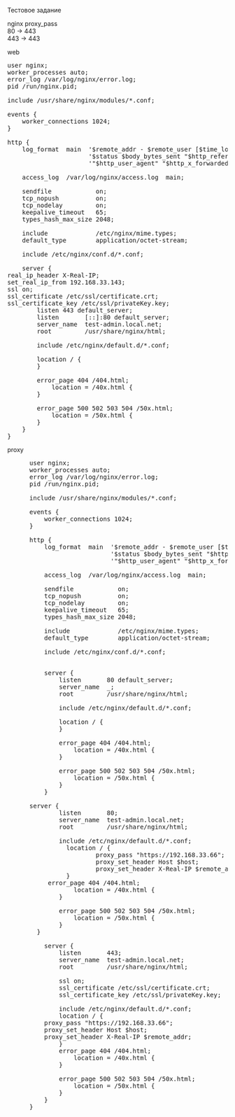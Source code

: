 Тестовое задание 

nginx proxy_pass <br>
80 -> 443<br>
443 -> 443<br>

web
<pre>
user nginx;
worker_processes auto;
error_log /var/log/nginx/error.log;
pid /run/nginx.pid;

include /usr/share/nginx/modules/*.conf;

events {
    worker_connections 1024;
}

http {
    log_format  main  '$remote_addr - $remote_user [$time_local] "$request" '
                      '$status $body_bytes_sent "$http_referer" '
                      '"$http_user_agent" "$http_x_forwarded_for"';

    access_log  /var/log/nginx/access.log  main;

    sendfile            on;
    tcp_nopush          on;
    tcp_nodelay         on;
    keepalive_timeout   65;
    types_hash_max_size 2048;

    include             /etc/nginx/mime.types;
    default_type        application/octet-stream;

    include /etc/nginx/conf.d/*.conf;

    server {
real_ip_header X-Real-IP;
set_real_ip_from 192.168.33.143;
ssl on;
ssl_certificate /etc/ssl/certificate.crt;
ssl_certificate_key /etc/ssl/privateKey.key;
        listen 443 default_server;
        listen       [::]:80 default_server;
        server_name  test-admin.local.net;
        root         /usr/share/nginx/html;

        include /etc/nginx/default.d/*.conf;

        location / {
        }

        error_page 404 /404.html;
            location = /40x.html {
        }

        error_page 500 502 503 504 /50x.html;
            location = /50x.html {
        }
    }
}
</pre>

proxy
<pre>
      user nginx;
      worker_processes auto;
      error_log /var/log/nginx/error.log;
      pid /run/nginx.pid;
      
      include /usr/share/nginx/modules/*.conf;
      
      events {
          worker_connections 1024;
      }
      
      http {
          log_format  main  '$remote_addr - $remote_user [$time_local] "$request" '
                            '$status $body_bytes_sent "$http_referer" '
                            '"$http_user_agent" "$http_x_forwarded_for"';
      
          access_log  /var/log/nginx/access.log  main;
      
          sendfile            on;
          tcp_nopush          on;
          tcp_nodelay         on;
          keepalive_timeout   65;
          types_hash_max_size 2048;
      
          include             /etc/nginx/mime.types;
          default_type        application/octet-stream;
      
          include /etc/nginx/conf.d/*.conf;
      
      
          server {
              listen       80 default_server;
              server_name  _;
              root         /usr/share/nginx/html;
      
              include /etc/nginx/default.d/*.conf;
      
              location / {
              }
      
              error_page 404 /404.html;
                  location = /40x.html {
              }
      
              error_page 500 502 503 504 /50x.html;
                  location = /50x.html {
              }
          }
       
      server {
              listen       80;
              server_name  test-admin.local.net;
              root         /usr/share/nginx/html;
      
              include /etc/nginx/default.d/*.conf;
                location / {
                        proxy_pass "https://192.168.33.66";
                        proxy_set_header Host $host;
                        proxy_set_header X-Real-IP $remote_addr;
                }
           error_page 404 /404.html;
                  location = /40x.html {
              }
      
              error_page 500 502 503 504 /50x.html;
                  location = /50x.html {
              }
        }
      
          server {
              listen       443;
              server_name  test-admin.local.net;
              root         /usr/share/nginx/html;
        
              ssl on;
              ssl_certificate /etc/ssl/certificate.crt;
              ssl_certificate_key /etc/ssl/privateKey.key;
      
              include /etc/nginx/default.d/*.conf;
              location / {
          proxy_pass "https://192.168.33.66";
          proxy_set_header Host $host;
          proxy_set_header X-Real-IP $remote_addr;
              }
              error_page 404 /404.html;
                  location = /40x.html {
              }
      
              error_page 500 502 503 504 /50x.html;
                  location = /50x.html {
              }
          }
      }
</pre>
